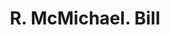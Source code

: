 ---
doi: 10.7916/D8C267NT
date_other: '1800'
date_other_textual: 1800-1899
form: printed ephemera
genre:
- Invoices
name:
- R. McMichael
object_in_context_url: https://biggert.cul.columbia.edu/items/view/ave_biggert_01845
subject_hierarchical_geographic:
- Lexington, Kentucky, United States
subject_name:
- R. McMichael
title: R. McMichael. Bill
sort_title: R. McMichael. Bill
call_number: ave_biggert_01845
coordinates:
- 38.02972222222222,-84.49472222222222
pid: ave_biggert_01845
identifiers: ave_biggert_01845
thumbnail: false
permalink: /biggert/ave_biggert_01845/
layout: iiif-image-page
---